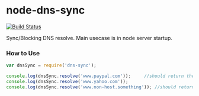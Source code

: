 node-dns-sync
=============

[![Build Status](https://travis-ci.org/skoranga/node-dns-sync.png)](https://travis-ci.org/skoranga/node-dns-sync)

Sync/Blocking DNS resolve. Main usecase is in node server startup.

### How to Use
```javascript
var dnsSync = require('dns-sync');

console.log(dnsSync.resolve('www.paypal.com'));     //should return the IP address
console.log(dnsSync.resolve('www.yahoo.com'));
console.log(dnsSync.resolve('www.non-host.something')); //should return null
```